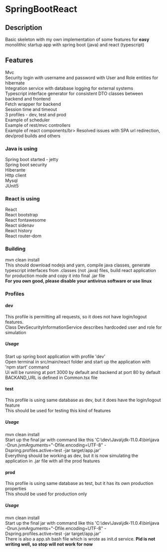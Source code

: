 # SpringBootReact

<h2>Description</h2>

<p>Basic skeleton with my own implementation of some features for <b>easy</b> monolithic startup app with spring boot (java) and react (typescript)</p>

<h2>Features</h2>

<p>
Mvc</br>
Security login with username and password with User and Role entities for hibernate</br>
Integration service with database logging for external systems</br>
Typescript interface generator for consistent DTO classes between backend and frontend</br>
Fetch wrapper for backend</br>
Session time and timeout</br>
3 profiles - dev, test and prod</br>
Example of scheduler</br>
Example of rest/mvc controllers</br>
Example of react components/br>
Resolved issues with SPA url redirection, dev/prod builds and others</br>
</p>

<h3>Java is using</h3>
<p>
Spring boot started - jetty</br>
Spring boot security</br>
Hiberante</br>
Http client</br>
Mysql</br>
JUnit5</br>
</p>

<h3>React is using</h3>
<p>
React</br>
React bootstrap</br>
React fontawesome</br>
React sidenav</br>
React history</br>
React router-dom</br>
</p>

<h3>Building</h3>
<p>
mvn clean install</br>
This should download nodejs and yarn, compile java classes, generate typescript interfaces from .classes (not .java) files, build react application for production mode and copy it into final .jar file</br>
<b>For you own good, please disable your antivirus software or use linux</b></br>
</p>

<h3>Profiles</h3>
<h4>dev</h4>
<p>
This profile is permitting all requests, so it does not have login/logout features.</br>
Class DevSecurityInformationService describes hardcoded user and role for simulation</br>
</p>
<h5>Usage</h5>
<p>
Start up spring boot application with profile 'dev'</br>
Open terminal in src/main/react folder and start up the application with 'npm start' command</br>
Ui will be running at port 3000 by default and backend at port 80 by default</br>
BACKAND_URL is defined in Common.tsx file</br>
</p>

<h4>test</h4>
<p>
This profile is using same database as dev, but it does have the login/logout feature</br>
This should be used for testing this kind of features</br>
</p>
<h5>Usage</h5>
<p>
mvn clean install</br>
Start up the final jar with command like this 'C:\dev\Java\jdk-11.0.4\bin\java -Drun.jvmArguments="-Dfile.encoding=UTF-8" -Dspring.profiles.active=test -jar target/app.jar'</br>
Everything should be working as dev, but it is now simulating the application in .jar file with all the prod features</br>
</p>

<h4>prod</h4>
<p>
This profile is using same database as test, but it has its own production properties</br>
This should be used for production only</br>
</p>
<h5>Usage</h5>
<p>
mvn clean install</br>
Start up the final jar with command like this 'C:\dev\Java\jdk-11.0.4\bin\java -Drun.jvmArguments="-Dfile.encoding=UTF-8" -Dspring.profiles.active=test -jar target/app.jar'</br>
There is also a app.sh bash file which is wrote as init.d service. <b>Pid is not writing well, so stop will not work for now</b></br>
</p>
